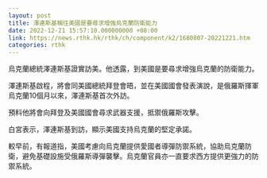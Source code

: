 ```yaml
---
layout: post
title: 澤連斯基稱往美國是要尋求增強烏克蘭防衛能力
date: 2022-12-21 15:57:10.000000000 +08:00
link: https://news.rthk.hk/rthk/ch/component/k2/1680807-20221221.htm
categories: rthk
---
```


烏克蘭總統澤連斯基證實訪美。他透露，到美國是要尋求增強烏克蘭的防衛能力。

澤連斯基啟程，將會同美國總統拜登會晤，並在美國國會發表演說，是俄羅斯揮軍烏克蘭10個月以來，澤連斯基首次外訪。

預料他將會向拜登及美國國會尋求武器支援，抵禦俄羅斯攻擊。

白宮表示，澤連斯基到訪，顯示美國支持烏克蘭的堅定承諾。

較早前，有報道指，美國考慮向烏克蘭提供愛國者導彈防禦系統，協助烏克蘭防衛，避免基礎設施受俄羅斯導彈襲擊。烏克蘭官員亦一直要求西方提供更強力的防禦系統。
